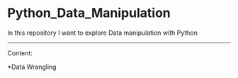 # Python_Data_Manipulation
In this repository I want to explore Data manipulation with Python

---

Content:

*Data Wrangling
